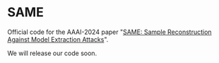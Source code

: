 # SAME
Official code for the AAAI-2024 paper "[SAME: Sample Reconstruction Against Model Extraction Attacks](https://arxiv.org/abs/2312.10578)".

We will release our code soon.
